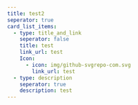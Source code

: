 ```yaml
---
title: test2
seperator: true
card_list_items:
  - type: title_and_link
    seperator: false
    title: test
    link_url: test
    Icon:
      - icon: img/github-svgrepo-com.svg
        link_url: test
  - type: description
    seperator: true
    description: test
---
```

